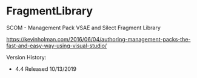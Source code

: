 # FragmentLibrary
SCOM - Management Pack VSAE and Silect Fragment Library

https://kevinholman.com/2016/06/04/authoring-management-packs-the-fast-and-easy-way-using-visual-studio/

Version History:
* 4.4 Released 10/13/2019
